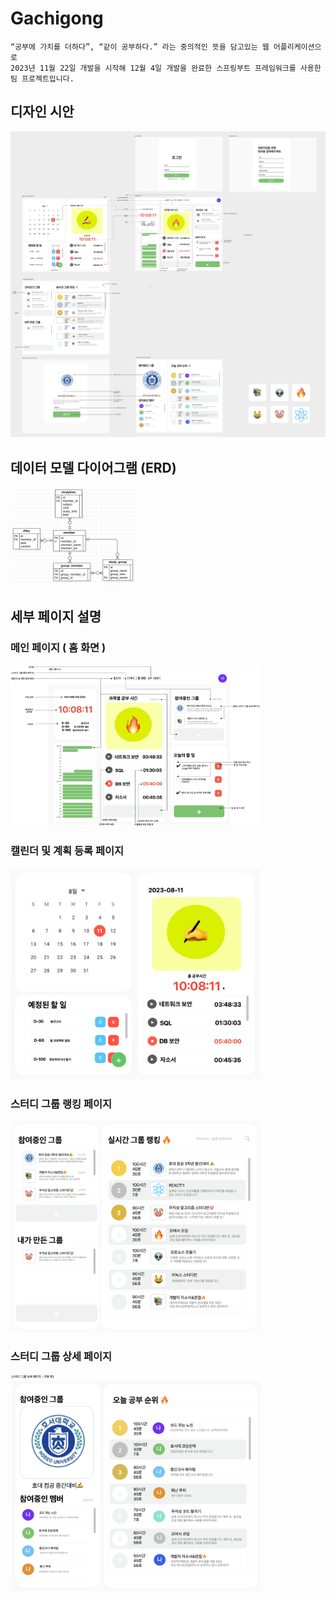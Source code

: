 # Gachigong
```
“공부에 가치를 더하다”, “같이 공부하다.” 라는 중의적인 뜻을 담고있는 웹 어플리케이션으로
2023년 11월 22일 개발을 시작해 12월 4일 개발을 완료한 스프링부트 프레임워크를 사용한
팀 프로젝트입니다.
```
## 디자인 시안
<img src="./img/gachigong.png" />

## 데이터 모델 다이어그램 (ERD)
<img width="200" src="./img/erd.png" />


## 세부 페이지 설명
### 메인 페이지 ( 홈 화면 )
<img width="400" src="./img/gachigong_main.png" />

### 캘린더 및 계획 등록 페이지
<img width="400" src="./img/gachigong_calendar.png" />

### 스터디 그룹 랭킹 페이지
<img width="400" src="./img/gachigong_group.png" />

### 스터디 그룹 상세 페이지
<img width="400" src="./img/gachigong_detail_group.png" />